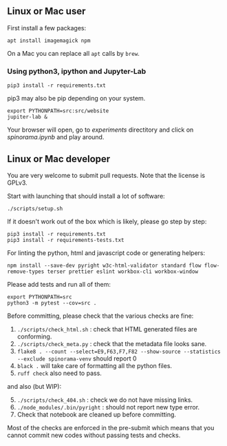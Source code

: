 ## Linux or Mac user

First install a few packages:

```
apt install imagemagick npm
```

On a Mac you can replace all `apt` calls by `brew`.

### Using python3, ipython and Jupyter-Lab

```
pip3 install -r requirements.txt
```

pip3 may also be pip depending on your system.

```
export PYTHONPATH=src:src/website
jupiter-lab &
```

Your browser will open, go to _experiments_ directitory and click on _spinorama.ipynb_ and play around.

## Linux or Mac developer

You are very welcome to submit pull requests. Note that the license is GPLv3.

Start with launching that should install a lot of software:

```
./scripts/setup.sh
```

If it doesn't work out of the box which is likely, please go step by step:

```
pip3 install -r requirements.txt
pip3 install -r requirements-tests.txt
```

For linting the python, html and javascript code or generating helpers:

```
npm install --save-dev pyright w3c-html-validator standard flow flow-remove-types terser prettier eslint workbox-cli workbox-window
```

Please add tests and run all of them:

```
export PYTHONPATH=src
python3 -m pytest --cov=src .
```

Before committing, please check that the various checks are fine:

1. `./scripts/check_html.sh` : check that HTML generated files are conforming.
2. `./scripts/check_meta.py` : check that the metadata file looks sane.
3. `flake8 . --count --select=E9,F63,F7,F82 --show-source --statistics --exclude spinorama-venv` should report 0
4. `black .` will take care of formatting all the python files.
5. `ruff check` also need to pass.

and also (but WIP):

5. `./scripts/check_404.sh` : check we do not have missing links.
6. `./node_modules/.bin/pyright` : should not report new type error.
7. Check that notebook are cleaned up before committing.

Most of the checks are enforced in the pre-submit which means that
you cannot commit new codes without passing tests and checks.
